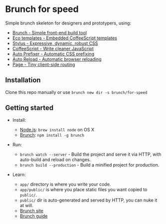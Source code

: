 # Brunch for speed

Simple brunch skeleton for designers and prototypers, using:

* [Brunch - Simple front-end build tool](http://brunch.io/)
* [Eco templates - Embedded CoffeeScript templates](https://github.com/sstephenson/eco)
* [Stylus - Expressive, dynamic, robust CSS](http://stylus-lang.com/)
* [CoffeeScript - Write cleaner JavaScript](http://coffeescript.org/)
* [Auto Prefixer - Automatic CSS prefixing](https://github.com/postcss/autoprefixer)
* [Auto Reload - Automatic browser reloading](https://github.com/brunch/auto-reload-brunch)
* [Page - Tiny client-side routing](https://github.com/visionmedia/page.js)

## Installation

Clone this repo manually or use `brunch new dir -s brunch/for-speed`

## Getting started

* Install:
  * [Node.js](http://nodejs.org): `brew install node` on OS X
  * [Brunch](http://brunch.io): `npm install -g brunch`

* Run:
  * `brunch watch --server` - Build the project and serve it via HTTP, with auto-build and reload on changes.
  * `brunch build --production` - Build a minified project for production.

* Learn:
  * `app/` directory is where you write your code.
  * `app/public/` is where you place static files you want copied to `public/`.
  * `public/` dir is auto-generated and served by HTTP, you can nuke it at will.
  * [Brunch site](http://brunch.io)
  * [Brunch guide](https://github.com/brunch/brunch-guide#readme)
